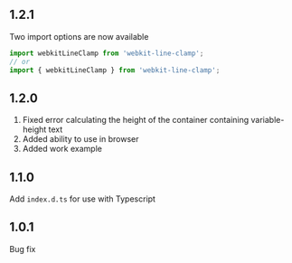 ## 1.2.1

Two import options are now available

```js
import webkitLineClamp from 'webkit-line-clamp';
// or
import { webkitLineClamp } from 'webkit-line-clamp';
```

## 1.2.0

1. Fixed error calculating the height of the container containing variable-height text
2. Added ability to use in browser
3. Added work example

## 1.1.0

Add `index.d.ts` for use with Typescript

## 1.0.1

Bug fix
